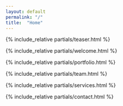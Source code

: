 ```yaml
---
layout: default
permalink: "/"
title:  "Home"
---
```

{% include_relative partials/teaser.html %}

{% include_relative partials/welcome.html %}

{% include_relative partials/portfolio.html %}

{% include_relative partials/team.html %}

{% include_relative partials/services.html %}

{% include_relative partials/contact.html %}
